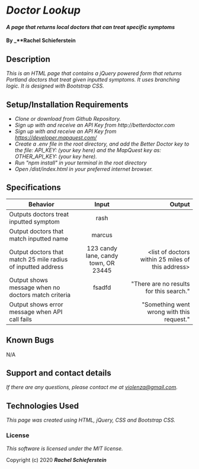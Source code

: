 # _Doctor Lookup_

#### _A page that returns local doctors that can treat specific symptoms_

#### By _**Rachel Schieferstein

## Description

_This is an HTML page that contains a jQuery powered form that returns Portland doctors that treat given inputted symptoms. It uses branching logic. It is designed with Bootstrap CSS._

## Setup/Installation Requirements


* _Clone or download from Github Repository._
*  _Sign up with and receive an API Key from http://betterdoctor.com_
*  _Sign up with and receive an API Key from https://developer.mapquest.com/_
* _Create a .env file in the root directory, and add the Better Doctor key to the file: API_KEY: (your key here) and the MapQuest key as: OTHER_API_KEY: (your key here)._
* _Run "npm install" in your terminal in the root directory_
* _Open /dist/index.html in your preferred internet browser._

## Specifications
| Behavior      | Input         | Output|
| ------------- |:-------------:| -----:|
| Outputs doctors treat inputted symptom   | rash             | <list of doctors associated w or treat rashes> |
| Output doctors that match inputted name   | marcus             | <list of doctors with marcus in their name> |
| Output doctors that match 25 mile radius of inputted address   | 123 candy lane, candy town, OR 23445           | <list of doctors within 25 miles of this address> |
| Output shows message when no doctors match criteria   | fsadfd             | "There are no results for this search."|
| Output shows error message when API call fails   | <API Fail>             | "Something went wrong with this request." |


## Known Bugs

N/A

## Support and contact details

_If there are any questions, please contact me at violenza@gmail.com._

## Technologies Used

_This page was created using HTML, jQuery, CSS and Bootstrap CSS._

### License

*This software is licensed under the MIT license.*

Copyright (c) 2020 **_Rachel Schieferstein_**